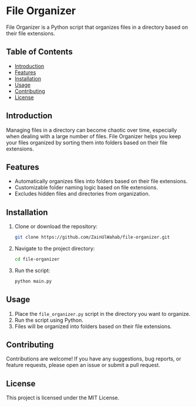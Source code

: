 # File Organizer

File Organizer is a Python script that organizes files in a directory based on their file extensions.

## Table of Contents

- [Introduction](#introduction)
- [Features](#features)
- [Installation](#installation)
- [Usage](#usage)
- [Contributing](#contributing)
- [License](#license)

## Introduction

Managing files in a directory can become chaotic over time, especially when dealing with a large number of files. File Organizer helps you keep your files organized by sorting them into folders based on their file extensions. 

## Features

- Automatically organizes files into folders based on their file extensions.
- Customizable folder naming logic based on file extensions.
- Excludes hidden files and directories from organization.

## Installation

1. Clone or download the repository:

    ```bash
    git clone https://github.com/ZainUlWahab/file-organizer.git
    ```

2. Navigate to the project directory:

    ```bash
    cd file-organizer
    ```

3. Run the script:

    ```bash
    python main.py
    ```

## Usage

1. Place the `file_organizer.py` script in the directory you want to organize.
2. Run the script using Python.
3. Files will be organized into folders based on their file extensions.

## Contributing

Contributions are welcome! If you have any suggestions, bug reports, or feature requests, please open an issue or submit a pull request.

## License

This project is licensed under the MIT License.
